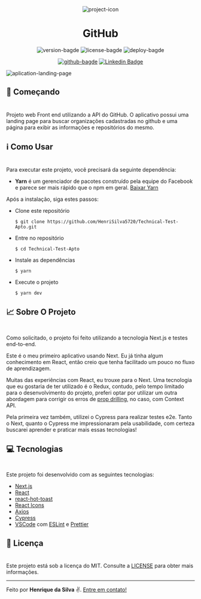<div align="center">
  <img src="https://i.imgur.com/QUPXcBT.png" alt="project-icon" />
</div>

<h1 align="center">GitHub</h1>

<div align="center">

  ![version-bagde](https://img.shields.io/github/package-json/v/HenriSilva5720/Technical-Test-Apto) ![license-bagde](https://img.shields.io/badge/license-MIT-green)
  ![deploy-bagde](https://img.shields.io/badge/deploy-vercel-lightgrey)

</div>

<div align="center">

[![github-bagde](https://img.shields.io/badge/-Github-000?style=flat-square&logo=Github&logoColor=white&link=https://github.com/HenriSilva5720)](https://github.com/HenriSilva5720)
[![Linkedin Badge](https://img.shields.io/badge/-LinkedIn-blue?style=flat-square&logo=Linkedin&logoColor=white&link=https://www.linkedin.com/in/henrisilva/)](https://www.linkedin.com/in/henrisilva/)

</div>

![aplication-landing-page](https://i.imgur.com/eN6mUKX.png)


## 🚀 Começando

#

Projeto web Front end utilizando a API do GitHub. O aplicativo possui uma landing page para buscar organizações cadastradas no github e uma página para exibir as informações e repositórios do mesmo.

## ℹ️ Como Usar

#

Para executar este projeto, você precisará da seguinte dependência:

- **Yarn** é um gerenciador de pacotes construído pela equipe do Facebook e parece ser mais rápido que o npm em geral. [Baixar Yarn](https://classic.yarnpkg.com/en/docs/install#debian-stable)

Após a instalação, siga estes passos:

- Clone este repositório

  ```shell
  $ git clone https://github.com/HenriSilva5720/Technical-Test-Apto.git
  ```

- Entre no repositório

  ```shell
  $ cd Technical-Test-Apto
  ```

- Instale as dependências

  ```shell
  $ yarn
  ```

- Execute o projeto

  ```shell
  $ yarn dev
  ```

## 📈 Sobre O Projeto

#

Como solicitado, o projeto foi feito utilizando a tecnologia Next.js e testes end-to-end.

Este é o meu primeiro aplicativo usando Next. Eu já tinha algum conhecimento em React, então creio que tenha facilitado um pouco no fluxo de aprendizagem.

Muitas das experiências com React, eu trouxe para o Next. Uma tecnologia que eu gostaria de ter utilizado é o Redux, contudo, pelo tempo limitado para o desenvolvimento do projeto, preferi optar por utilizar um outra abordagem para corrigir os erros de [prop drilling](https://kentcdodds.com/blog/prop-drilling), no caso, com Context API.

Pela primeira vez também, utilizei o Cypress para realizar testes e2e. Tanto o Next, quanto o Cypress me impressionaram pela usabilidade, com certeza buscarei aprender e praticar mais essas tecnologias!

## 💻 Tecnologias

#

Este projeto foi desenvolvido com as seguintes tecnologias:

- [Next.js](https://nextjs.org/)
- [React](https://pt-br.reactjs.org/)
- [react-hot-toast](https://react-hot-toast.com/)
- [React Icons](https://react-icons.github.io/react-icons/)
- [Axios](https://axios-http.com/ptbr/docs/intro)
- [Cypress](https://www.cypress.io/)
- [VSCode](https://code.visualstudio.com/) com [ESLint](https://marketplace.visualstudio.com/items?itemName=dbaeumer.vscode-eslint) e [Prettier](https://marketplace.visualstudio.com/items?itemName=esbenp.prettier-vscode)

## 📝 Licença 

#

Este projeto está sob a licença do MIT. Consulte a [LICENSE](https://github.com/HenriSilva5720/Technical-Test-Apto/blob/master/LICENSE) para obter mais informações.

---

Feito por **Henrique da Silva** ✌️. [Entre em contato!](https://www.linkedin.com/in/henrisilva/)

